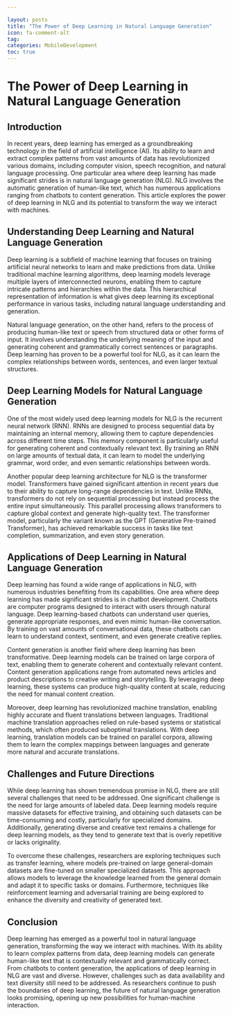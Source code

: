 ```yaml
---

layout: posts
title: "The Power of Deep Learning in Natural Language Generation"
icon: fa-comment-alt
tag:      
categories: MobileDevelopment
toc: true
---
```




# The Power of Deep Learning in Natural Language Generation

## Introduction

In recent years, deep learning has emerged as a groundbreaking technology in the field of artificial intelligence (AI). Its ability to learn and extract complex patterns from vast amounts of data has revolutionized various domains, including computer vision, speech recognition, and natural language processing. One particular area where deep learning has made significant strides is in natural language generation (NLG). NLG involves the automatic generation of human-like text, which has numerous applications ranging from chatbots to content generation. This article explores the power of deep learning in NLG and its potential to transform the way we interact with machines.

## Understanding Deep Learning and Natural Language Generation

Deep learning is a subfield of machine learning that focuses on training artificial neural networks to learn and make predictions from data. Unlike traditional machine learning algorithms, deep learning models leverage multiple layers of interconnected neurons, enabling them to capture intricate patterns and hierarchies within the data. This hierarchical representation of information is what gives deep learning its exceptional performance in various tasks, including natural language understanding and generation.

Natural language generation, on the other hand, refers to the process of producing human-like text or speech from structured data or other forms of input. It involves understanding the underlying meaning of the input and generating coherent and grammatically correct sentences or paragraphs. Deep learning has proven to be a powerful tool for NLG, as it can learn the complex relationships between words, sentences, and even larger textual structures.

## Deep Learning Models for Natural Language Generation

One of the most widely used deep learning models for NLG is the recurrent neural network (RNN). RNNs are designed to process sequential data by maintaining an internal memory, allowing them to capture dependencies across different time steps. This memory component is particularly useful for generating coherent and contextually relevant text. By training an RNN on large amounts of textual data, it can learn to model the underlying grammar, word order, and even semantic relationships between words.

Another popular deep learning architecture for NLG is the transformer model. Transformers have gained significant attention in recent years due to their ability to capture long-range dependencies in text. Unlike RNNs, transformers do not rely on sequential processing but instead process the entire input simultaneously. This parallel processing allows transformers to capture global context and generate high-quality text. The transformer model, particularly the variant known as the GPT (Generative Pre-trained Transformer), has achieved remarkable success in tasks like text completion, summarization, and even story generation.

## Applications of Deep Learning in Natural Language Generation

Deep learning has found a wide range of applications in NLG, with numerous industries benefiting from its capabilities. One area where deep learning has made significant strides is in chatbot development. Chatbots are computer programs designed to interact with users through natural language. Deep learning-based chatbots can understand user queries, generate appropriate responses, and even mimic human-like conversation. By training on vast amounts of conversational data, these chatbots can learn to understand context, sentiment, and even generate creative replies.

Content generation is another field where deep learning has been transformative. Deep learning models can be trained on large corpora of text, enabling them to generate coherent and contextually relevant content. Content generation applications range from automated news articles and product descriptions to creative writing and storytelling. By leveraging deep learning, these systems can produce high-quality content at scale, reducing the need for manual content creation.

Moreover, deep learning has revolutionized machine translation, enabling highly accurate and fluent translations between languages. Traditional machine translation approaches relied on rule-based systems or statistical methods, which often produced suboptimal translations. With deep learning, translation models can be trained on parallel corpora, allowing them to learn the complex mappings between languages and generate more natural and accurate translations.

## Challenges and Future Directions

While deep learning has shown tremendous promise in NLG, there are still several challenges that need to be addressed. One significant challenge is the need for large amounts of labeled data. Deep learning models require massive datasets for effective training, and obtaining such datasets can be time-consuming and costly, particularly for specialized domains. Additionally, generating diverse and creative text remains a challenge for deep learning models, as they tend to generate text that is overly repetitive or lacks originality.

To overcome these challenges, researchers are exploring techniques such as transfer learning, where models pre-trained on large general-domain datasets are fine-tuned on smaller specialized datasets. This approach allows models to leverage the knowledge learned from the general domain and adapt it to specific tasks or domains. Furthermore, techniques like reinforcement learning and adversarial training are being explored to enhance the diversity and creativity of generated text.

## Conclusion

Deep learning has emerged as a powerful tool in natural language generation, transforming the way we interact with machines. With its ability to learn complex patterns from data, deep learning models can generate human-like text that is contextually relevant and grammatically correct. From chatbots to content generation, the applications of deep learning in NLG are vast and diverse. However, challenges such as data availability and text diversity still need to be addressed. As researchers continue to push the boundaries of deep learning, the future of natural language generation looks promising, opening up new possibilities for human-machine interaction.
